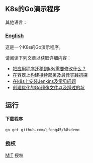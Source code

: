## K8s的Go演示程序

其他语言：

### **[English](README.md)**

这是一个K8s的Go演示程序。

请阅读下列文章以获取详细内容：

+ [把应用程序迁移到k8s需要修改什么？](https://blog.csdn.net/weixin_38748858/article/details/102758381)
+ [在容器上构建持续部署及最佳实践初探](https://blog.csdn.net/weixin_38748858/article/details/102967540)
+ [在k8s上安装Jenkins及常见问题](https://blog.csdn.net/weixin_38748858/article/details/102898043)
+ [创建优化的Go镜像文件以及踩过的坑](https://blog.csdn.net/weixin_38748858/article/details/102714799)

## 运行

#### 下载程序

```
go get github.com/jfeng45/k8sdemo
```



### 授权

[MIT](LICENSE.txt) 授权


